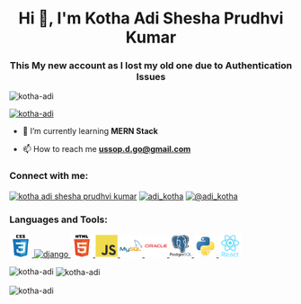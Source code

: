 <h1 align="center">Hi 👋, I'm Kotha Adi Shesha Prudhvi Kumar</h1>
<h3 align="center">This My new account as I lost my old one due to Authentication Issues</h3>

<p align="left"> <img src="https://komarev.com/ghpvc/?username=kotha-adi&label=Profile%20views&color=0e75b6&style=flat" alt="kotha-adi" /> </p>

<p align="left"> <a href="https://github.com/ryo-ma/github-profile-trophy"><img src="https://github-profile-trophy.vercel.app/?username=kotha-adi" alt="kotha-adi" /></a> </p>

- 🌱 I’m currently learning **MERN Stack**

- 📫 How to reach me **ussop.d.go@gmail.com**

<h3 align="left">Connect with me:</h3>
<p align="left">
<a href="https://linkedin.com/in/kotha-adi-shesha-prudhvi-kumar" target="blank"><img align="center" src="https://raw.githubusercontent.com/rahuldkjain/github-profile-readme-generator/master/src/images/icons/Social/linked-in-alt.svg" alt="kotha adi shesha prudhvi kumar" height="30" width="40" /></a>
<a href="https://www.codechef.com/users/adi_kotha" target="blank"><img align="center" src="https://cdn.jsdelivr.net/npm/simple-icons@3.1.0/icons/codechef.svg" alt="adi_kotha" height="30" width="40" /></a>
<a href="https://www.hackerrank.com/adi_kotha" target="blank"><img align="center" src="https://raw.githubusercontent.com/rahuldkjain/github-profile-readme-generator/master/src/images/icons/Social/hackerrank.svg" alt="@adi_kotha" height="30" width="40" /></a>
</p>

<h3 align="left">Languages and Tools:</h3>
<p align="left"> <a href="https://www.w3schools.com/css/" target="_blank" rel="noreferrer"> <img src="https://raw.githubusercontent.com/devicons/devicon/master/icons/css3/css3-original-wordmark.svg" alt="css3" width="40" height="40"/> </a> <a href="https://www.djangoproject.com/" target="_blank" rel="noreferrer"> <img src="https://cdn.worldvectorlogo.com/logos/django.svg" alt="django" width="40" height="40"/> </a> <a href="https://www.w3.org/html/" target="_blank" rel="noreferrer"> <img src="https://raw.githubusercontent.com/devicons/devicon/master/icons/html5/html5-original-wordmark.svg" alt="html5" width="40" height="40"/> </a> <a href="https://developer.mozilla.org/en-US/docs/Web/JavaScript" target="_blank" rel="noreferrer"> <img src="https://raw.githubusercontent.com/devicons/devicon/master/icons/javascript/javascript-original.svg" alt="javascript" width="40" height="40"/> </a> <a href="https://www.mysql.com/" target="_blank" rel="noreferrer"> <img src="https://raw.githubusercontent.com/devicons/devicon/master/icons/mysql/mysql-original-wordmark.svg" alt="mysql" width="40" height="40"/> </a> <a href="https://www.oracle.com/" target="_blank" rel="noreferrer"> <img src="https://raw.githubusercontent.com/devicons/devicon/master/icons/oracle/oracle-original.svg" alt="oracle" width="40" height="40"/> </a> <a href="https://www.postgresql.org" target="_blank" rel="noreferrer"> <img src="https://raw.githubusercontent.com/devicons/devicon/master/icons/postgresql/postgresql-original-wordmark.svg" alt="postgresql" width="40" height="40"/> </a> <a href="https://www.python.org" target="_blank" rel="noreferrer"> <img src="https://raw.githubusercontent.com/devicons/devicon/master/icons/python/python-original.svg" alt="python" width="40" height="40"/> </a> <a href="https://reactjs.org/" target="_blank" rel="noreferrer"> <img src="https://raw.githubusercontent.com/devicons/devicon/master/icons/react/react-original-wordmark.svg" alt="react" width="40" height="40"/> </a> </p>

<p><img align="left" src="https://github-readme-stats.vercel.app/api/top-langs?username=kotha-adi&show_icons=true&locale=en&layout=compact" alt="kotha-adi" /></p>

<p>&nbsp;<img align="center" src="https://github-readme-stats.vercel.app/api?username=kotha-adi&show_icons=true&locale=en" alt="kotha-adi" /></p>

<p><img align="center" src="https://github-readme-streak-stats.herokuapp.com/?user=kotha-adi&" alt="kotha-adi" /></p>

